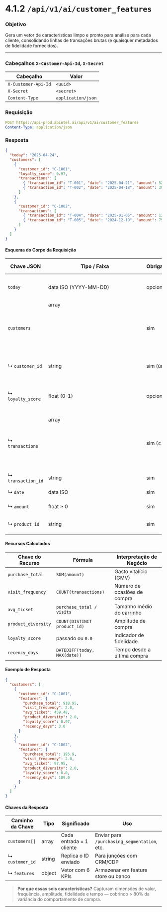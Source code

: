 # 4.1.2 `/api/v1/ai/customer_features`

### Objetivo
Gera um vetor de características limpo e pronto para análise para cada cliente, consolidando linhas de transações brutas (e quaisquer metadados de fidelidade fornecidos).

---

### Cabeçalhos `X-Customer-Api-Id`, `X-Secret`

| Cabeçalho            | Valor      |
|----------------------|------------|
| `X-Customer-Api-Id`  | `<uuid>`   |
| `X-Secret`           | `<secret>` |
| `Content-Type`       | `application/json` |

### Requisição

```yml
POST https://api-prod.abintel.ai/api/v1/ai/customer_features
Content-Type: application/json
```
### Resposta
```json
{
  "today": "2025-04-24",
  "customers": [
    {
      "customer_id": "C-1001",
      "loyalty_score": 0.97,
      "transactions": [
        { "transaction_id": "T-001", "date": "2025-04-21", "amount": 520.55, "product_id": "P-01" },
        { "transaction_id": "T-002", "date": "2025-04-18", "amount": 398.40, "product_id": "P-02" }
      ]
    },
    {
      "customer_id": "C-1002",
      "transactions": [
        { "transaction_id": "T-004", "date": "2025-01-05", "amount": 120.00, "product_id": "P-10" },
        { "transaction_id": "T-005", "date": "2024-12-19", "amount": 75.90,  "product_id": "P-11" }
      ]
    }
  ]
}
```

#### Esquema do Corpo da Requisição

| Chave JSON         | Tipo / Faixa         | Obrigatório | Significado                           | Como obter / fórmula SQL            |
|--------------------|----------------------|-------------|----------------------------------------|-------------------------------------|
| `today`            | data ISO (YYYY-MM-DD)| opcional    | Data de referência para recência       | `CURRENT_DATE` ou parâmetro de pipeline |
| `customers`        | array<object>        | sim         | Lista de snapshot de clientes          | A partir de consulta ETL diária     |
| ↳ `customer_id`    | string               | sim (único) | Chave primária do CRM/ERP              | `orders.customer_id`                |
| ↳ `loyalty_score`  | float (0–1)          | opcional    | Pontuação de fidelidade ou RFM pré-calculada | `points / max_points_cap` ou `(z_R + z_F + z_M)/3` |
| ↳ `transactions`   | array<object>        | sim (≥1)    | Dados de transações brutas             | Use 12–18 meses de histórico        |
| ↳ `transaction_id` | string               | sim         | ID do pedido                           | `orders.order_id`                   |
| ↳ `date`           | data ISO             | sim         | Data da transação                      | `orders.order_date`                 |
| ↳ `amount`         | float ≥ 0            | sim         | Total do pedido                        | `orders.order_total`                |
| ↳ `product_id`     | string               | sim         | ID do SKU ou categoria                 | `order_items.product_id`            |

#### Recursos Calculados

| Chave do Recurso    | Fórmula                     | Interpretação de Negócio      |
|---------------------|-----------------------------|-------------------------------|
| `purchase_total`    | `SUM(amount)`               | Gasto vitalício (GMV)         |
| `visit_frequency`   | `COUNT(transactions)`       | Número de ocasiões de compra  |
| `avg_ticket`        | `purchase_total / visits`   | Tamanho médio do carrinho     |
| `product_diversity` | `COUNT(DISTINCT product_id)`| Amplitude de compra           |
| `loyalty_score`     | passado ou `0.0`            | Indicador de fidelidade       |
| `recency_days`      | `DATEDIFF(today, MAX(date))`| Tempo desde a última compra   |

#### Exemplo de Resposta
```json
{
  "customers": [
    {
      "customer_id": "C-1001",
      "features": {
        "purchase_total": 918.95,
        "visit_frequency": 2.0,
        "avg_ticket": 459.48,
        "product_diversity": 2.0,
        "loyalty_score": 0.97,
        "recency_days": 3.0
      }
    },
    {
      "customer_id": "C-1002",
      "features": {
        "purchase_total": 195.9,
        "visit_frequency": 2.0,
        "avg_ticket": 97.95,
        "product_diversity": 2.0,
        "loyalty_score": 0.0,
        "recency_days": 109.0
      }
    }
  ]
}
```

#### Chaves da Resposta

| Caminho da Chave    | Tipo  | Significado                 | Uso                                   |
|---------------------|-------|-----------------------------|---------------------------------------|
| `customers[]`       | array | Cada entrada = 1 cliente    | Enviar para `/purchasing_segmentation`, etc. |
| ↳ `customer_id`     | string| Replica o ID enviado        | Para junções com CRM/CDP              |
| ↳ `features`        | object| Vetor com 6 KPIs            | Armazenar em feature store ou banco   |

> **Por que essas seis características?**
> Capturam dimensões de valor, frequência, amplitude, fidelidade e tempo — cobrindo > 80% da variância do comportamento de compra.

---
